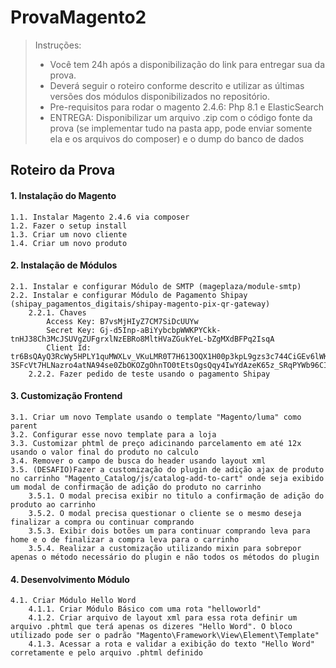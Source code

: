 # ProvaMagento2
> Instruções:  
> - Você tem 24h após a disponibilização do link para entregar sua da prova.    
> - Deverá seguir o roteiro conforme descrito e utilizar as últimas versões dos módulos disponibilizados no repositório.   
> - Pre-requisitos para rodar o magento 2.4.6: Php 8.1 e ElasticSearch  
> - ENTREGA: Disponibilizar um arquivo .zip com o código fonte da prova (se implementar tudo na pasta app, pode enviar somente ela e os arquivos do composer) e o dump do banco de dados

## Roteiro da Prova
#### 1. Instalação do Magento  
    1.1. Instalar Magento 2.4.6 via composer   
    1.2. Fazer o setup install  
    1.3. Criar um novo cliente  
    1.4. Criar um novo produto   
    
#### 2. Instalação de Módulos  
    2.1. Instalar e configurar Módulo de SMTP (mageplaza/module-smtp)  
    2.2. Instalar e configurar Módulo de Pagamento Shipay (shipay_pagamentos_digitais/shipay-magento-pix-qr-gateway)  
        2.2.1. Chaves  
            Access Key: B7vsMjHIyZ7CM7SiDcUUYw  
            Secret Key: Gj-d5Inp-aBiYybcbpWWKPYCkk-tnHJ38Ch3McJSUVgZUFgrxlNzEBRo8MltHVaZGukYeL-bZgMXdBFPq2IsqA  
            Client Id: tr6BsQAyQ3RcWy5HPLY1quMWXLv_VKuLMR0T7H613OQX1H00p3kpL9gzs3c744CiGEv6lWKQyfYPwLGSln-3SFcVt7HLNazro4atNA94se0ZbOKOZgOhnTO0tEtsOgsQqy4IwYdAzeK65z_SRqPYWb96CI0CBp3P0secCbur9kk  
        2.2.2. Fazer pedido de teste usando o pagamento Shipay  
        
#### 3. Customização Frontend  
    3.1. Criar um novo Template usando o template "Magento/luma" como parent  
    3.2. Configurar esse novo template para a loja  
    3.3. Customizar phtml de preço adicinando parcelamento em até 12x usando o valor final do produto no calculo  
    3.4. Remover o campo de busca do header usando layout xml  
    3.5. (DESAFIO)Fazer a customização do plugin de adição ajax de produto no carrinho "Magento_Catalog/js/catalog-add-to-cart" onde seja exibido um modal de confirmação de adição do produto no carrinho
        3.5.1. O modal precisa exibir no titulo a confirmação de adição do produto ao carrinho
        3.5.2. O modal precisa questionar o cliente se o mesmo deseja finalizar a compra ou continuar comprando
        3.5.3. Exibir dois botões um para continuar comprando leva para home e o de finalizar a compra leva para o carrinho
        3.5.4. Realizar a customização utilizando mixin para sobrepor apenas o método necessário do plugin e não todos os métodos do plugin
    
#### 4. Desenvolvimento Módulo  
    4.1. Criar Módulo Hello Word  
        4.1.1. Criar Módulo Básico com uma rota "helloworld"  
        4.1.2. Criar arquivo de layout xml para essa rota definir um arquivo .phtml que terá apenas os dizeres "Hello Word". O bloco utilizado pode ser o padrão "Magento\Framework\View\Element\Template"  
        4.1.3. Acessar a rota e validar a exibição do texto "Hello Word" corretamente e pelo arquivo .phtml definido  
